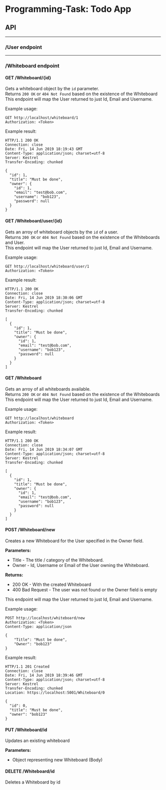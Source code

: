 # Programming-Task: Todo App  

## API
--------
### /User endpoint

--------
### /Whiteboard endpoint

#### GET /Whiteboard/{id}
Gets a whiteboard object by the `id` parameter.  
Returns `200 OK` or `404 Not Found` based on the existence of the Whiteboard  
This endpoint will map the User returned to just Id, Email and Username.

Example usage:  
```http
GET http://localhost/whiteboard/1
Authorization: <Token>
```

Example result:
```http
HTTP/1.1 200 OK
Connection: close
Date: Fri, 14 Jun 2019 18:19:43 GMT
Content-Type: application/json; charset=utf-8
Server: Kestrel
Transfer-Encoding: chunked

{
  "id": 1,
  "title": "Must be done",
  "owner": {
    "id": 1,
    "email": "test@bob.com",
    "username": "bob123",
    "password": null
  }
}
```  

#### GET /Whiteboard/user/{id}
Gets an arroy of whiteboard objects by the `id` of a user.  
Returns `200 OK` or `404 Not Found` based on the existence of the Whiteboards and User.  
This endpoint will map the User returned to just Id, Email and Username.

Example usage:  
```http
GET http://localhost/whiteboard/user/1
Authorization: <Token>
```

Example result:
```http
HTTP/1.1 200 OK
Connection: close
Date: Fri, 14 Jun 2019 18:30:06 GMT
Content-Type: application/json; charset=utf-8
Server: Kestrel
Transfer-Encoding: chunked

[
  {
    "id": 1,
    "title": "Must be done",
    "owner": {
      "id": 1,
      "email": "test@bob.com",
      "username": "bob123",
      "password": null
    }
  }
]
```

#### GET /Whiteboard
Gets an arroy of all whiteboards available.  
Returns `200 OK` or `404 Not Found` based on the existence of the Whiteboards
This endpoint will map the User returned to just Id, Email and Username.

Example usage:  
```http
GET http://localhost/whiteboard
Authorization: <Token>
```

Example result:
```http
HTTP/1.1 200 OK
Connection: close
Date: Fri, 14 Jun 2019 18:34:07 GMT
Content-Type: application/json; charset=utf-8
Server: Kestrel
Transfer-Encoding: chunked

[
  {
    "id": 1,
    "title": "Must be done",
    "owner": {
      "id": 1,
      "email": "test@bob.com",
      "username": "bob123",
      "password": null
    }
  }
]
```

#### POST /Whiteboard/new
Creates a new Whiteboard for the User specified in the Owner field.

**Parameters:**
* Title - The title / category of the Whiteboard.  
* Owner - Id, Username or Email of the User owning the Whiteboard.  

**Returns:**
* 200 OK - With the created Whiteboard  
* 400 Bad Request - The user was not found or the Owner field is empty


This endpoint will map the User returned to just Id, Email and Username.

Example usage:  
```http
POST http://localhost/whiteboard/new
Authorization: <Token>
Content-Type: application/json

{
    "Title": "Must be done",
    "Owner": "bob123"
}
```

Example result:
```http
HTTP/1.1 201 Created
Connection: close
Date: Fri, 14 Jun 2019 18:39:46 GMT
Content-Type: application/json; charset=utf-8
Server: Kestrel
Transfer-Encoding: chunked
Location: https://localhost:5001/Whiteboard/0

{
  "id": 0,
  "title": "Must be done",
  "owner": "bob123"
}
```

#### PUT /Whiteboard/id
Updates an existing whiteboard  

**Parameters:**
* Object representing new Whiteboard (Body)

#### DELETE /Whiteboard/id
Deletes a Whiteboard by id
